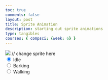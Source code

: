 ```yaml
---
toc: true
comments: false
layout: post
title: Sprite Animation 
description: starting out sprite animations
type: tangibles
courses: { compsci: {week: 6} }
---
```


<body>
    <div>
        <canvas id="spriteContainer"> <!-- Within the base div is a canvas. An HTML canvas is used only for graphics. It allows the user to access some basic functions related to the image created on the canvas (including animation) -->
            <img id="spidermanSprite" src="{{site.baseurl}}/images/spriteman-removebg-preview.png">  // change sprite here
        </canvas>
        <div id="controls"> <!--basic radio buttons which can be used to check whether each individual animaiton works -->
            <input type="radio" name="animation" id="idle" checked>
            <label for="idle">Idle</label><br>
            <input type="radio" name="animation" id="barking">
            <label for="barking">Barking</label><br>
            <input type="radio" name="animation" id="walking">
            <label for="walking">Walking</label><br>
        </div>
    </div>
</body>

<script>
    // start on page load
    window.addEventListener('load', function () {
        const canvas = document.getElementById('spriteContainer');
        const ctx = canvas.getContext('2d');
        const SPRITE_WIDTH = 100;  // matches sprite pixel width
        const SPRITE_HEIGHT = 100; // matches sprite pixel height
        const FRAME_LIMIT = 6;  // matches number of frames per sprite row, this code assume each row is same

        const SCALE_FACTOR = 2;  // control size of sprite on canvas
        canvas.width = SPRITE_WIDTH * SCALE_FACTOR;
        canvas.height = SPRITE_HEIGHT * SCALE_FACTOR;

        class Spiderman {
            constructor() {
                this.image = document.getElementById("spidermanSprite");
                this.x = 0;
                this.y = 0;
                this.minFrame = 0;
                this.maxFrame = FRAME_LIMIT;
                this.frameX = 0;
                this.frameY = 0;
            }

            // draw dog object
            draw(context) {
                context.drawImage(
                    this.image,
                    this.frameX * SPRITE_WIDTH,
                    this.frameY * SPRITE_HEIGHT,
                    SPRITE_WIDTH,
                    SPRITE_HEIGHT,
                    this.x,
                    this.y,
                    canvas.width,
                    canvas.height
                );
            }

            // update frameX of object
            update() {
                if (this.frameX < this.maxFrame) {
                    this.frameX++;
                } else {
                    this.frameX = 0;
                }
            }
        }

        // dog object
        const spiderman = new Spiderman();

        // update frameY of dog object, action from idle, bark, walk radio control
        const controls = document.getElementById('controls');
        controls.addEventListener('click', function (event) {
            if (event.target.tagName === 'INPUT') {
                const selectedAnimation = event.target.id;
                switch (selectedAnimation) {
                    case 'run forward':
                        spiderman.frameY = 0;
                        break;
                    case 'run left':
                        spiderman.frameY = 1;
                        break;
                    case 'run right':
                        spiderman.frameY = 2;
                        break;
                    case 'run and stop':
                        spiderman.frameY = 3;
                        break;
                    case 'run away':
                        spiderman.frameY = 4;
                        break;
                    default:
                        break;
                }
            }
        });

        // Animation recursive control function
        function animate() {
            // Clears the canvas to remove the previous frame.
            ctx.clearRect(0, 0, canvas.width, canvas.height);

            // Draws the current frame of the sprite.
            spiderman.draw(ctx);

            // Updates the `frameX` property to prepare for the next frame in the sprite sheet.
            spiderman.update();

            // Uses `requestAnimationFrame` to synchronize the animation loop with the display's refresh rate,
            // ensuring smooth visuals.
            //requestAnimationFrame(animate);
        setTimeout(function() {
        requestAnimationFrame(animate);
        }, 100);
        }

        // run 1st animate
        animate();
    });
</script>